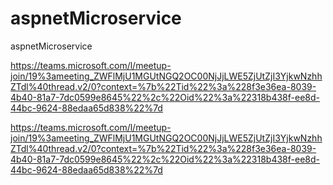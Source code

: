 # aspnetMicroservice
aspnetMicroservice


https://teams.microsoft.com/l/meetup-join/19%3ameeting_ZWFlMjU1MGUtNGQ2OC00NjJjLWE5ZjUtZjI3YjkwNzhhZTdl%40thread.v2/0?context=%7b%22Tid%22%3a%228f3e36ea-8039-4b40-81a7-7dc0599e8645%22%2c%22Oid%22%3a%22318b438f-ee8d-44bc-9624-88edaa65d838%22%7d



https://teams.microsoft.com/l/meetup-join/19%3ameeting_ZWFlMjU1MGUtNGQ2OC00NjJjLWE5ZjUtZjI3YjkwNzhhZTdl%40thread.v2/0?context=%7b%22Tid%22%3a%228f3e36ea-8039-4b40-81a7-7dc0599e8645%22%2c%22Oid%22%3a%22318b438f-ee8d-44bc-9624-88edaa65d838%22%7d
